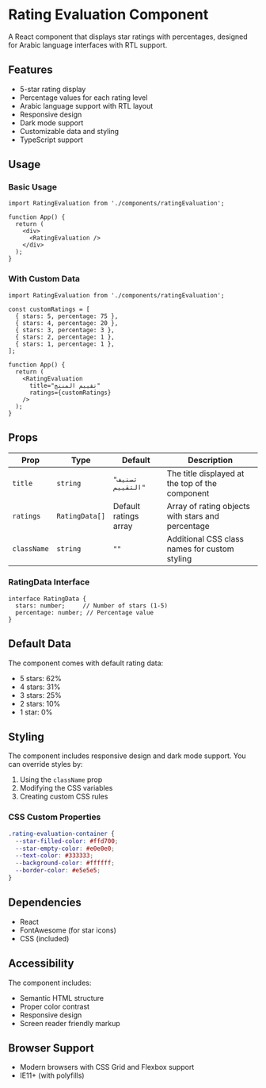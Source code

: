 # Rating Evaluation Component

A React component that displays star ratings with percentages, designed for Arabic language interfaces with RTL support.

## Features

- 5-star rating display
- Percentage values for each rating level
- Arabic language support with RTL layout
- Responsive design
- Dark mode support
- Customizable data and styling
- TypeScript support

## Usage

### Basic Usage

```tsx
import RatingEvaluation from './components/ratingEvaluation';

function App() {
  return (
    <div>
      <RatingEvaluation />
    </div>
  );
}
```

### With Custom Data

```tsx
import RatingEvaluation from './components/ratingEvaluation';

const customRatings = [
  { stars: 5, percentage: 75 },
  { stars: 4, percentage: 20 },
  { stars: 3, percentage: 3 },
  { stars: 2, percentage: 1 },
  { stars: 1, percentage: 1 },
];

function App() {
  return (
    <RatingEvaluation 
      title="تقييم المنتج"
      ratings={customRatings}
    />
  );
}
```

## Props

| Prop | Type | Default | Description |
|------|------|---------|-------------|
| `title` | `string` | `"تصنيف التقييم"` | The title displayed at the top of the component |
| `ratings` | `RatingData[]` | Default ratings array | Array of rating objects with stars and percentage |
| `className` | `string` | `""` | Additional CSS class names for custom styling |

### RatingData Interface

```tsx
interface RatingData {
  stars: number;     // Number of stars (1-5)
  percentage: number; // Percentage value
}
```

## Default Data

The component comes with default rating data:
- 5 stars: 62%
- 4 stars: 31%
- 3 stars: 25%
- 2 stars: 10%
- 1 star: 0%

## Styling

The component includes responsive design and dark mode support. You can override styles by:

1. Using the `className` prop
2. Modifying the CSS variables
3. Creating custom CSS rules

### CSS Custom Properties

```css
.rating-evaluation-container {
  --star-filled-color: #ffd700;
  --star-empty-color: #e0e0e0;
  --text-color: #333333;
  --background-color: #ffffff;
  --border-color: #e5e5e5;
}
```

## Dependencies

- React
- FontAwesome (for star icons)
- CSS (included)

## Accessibility

The component includes:
- Semantic HTML structure
- Proper color contrast
- Responsive design
- Screen reader friendly markup

## Browser Support

- Modern browsers with CSS Grid and Flexbox support
- IE11+ (with polyfills)
